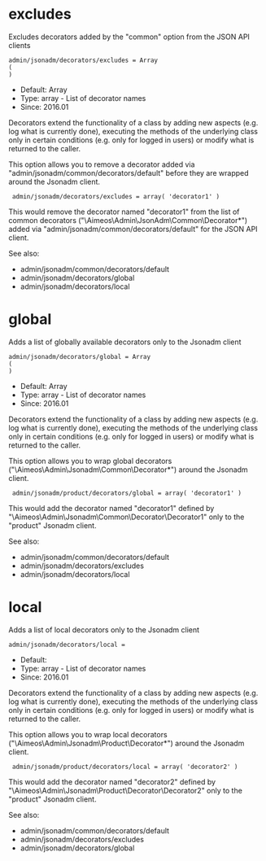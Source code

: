 
# excludes

Excludes decorators added by the "common" option from the JSON API clients

```
admin/jsonadm/decorators/excludes = Array
(
)
```

* Default: Array
* Type: array - List of decorator names
* Since: 2016.01

Decorators extend the functionality of a class by adding new aspects
(e.g. log what is currently done), executing the methods of the underlying
class only in certain conditions (e.g. only for logged in users) or
modify what is returned to the caller.

This option allows you to remove a decorator added via
"admin/jsonadm/common/decorators/default" before they are wrapped
around the Jsonadm client.

```
 admin/jsonadm/decorators/excludes = array( 'decorator1' )
```

This would remove the decorator named "decorator1" from the list of
common decorators ("\Aimeos\Admin\JsonAdm\Common\Decorator\*") added via
"admin/jsonadm/common/decorators/default" for the JSON API client.

See also:

* admin/jsonadm/common/decorators/default
* admin/jsonadm/decorators/global
* admin/jsonadm/decorators/local

# global

Adds a list of globally available decorators only to the Jsonadm client

```
admin/jsonadm/decorators/global = Array
(
)
```

* Default: Array
* Type: array - List of decorator names
* Since: 2016.01

Decorators extend the functionality of a class by adding new aspects
(e.g. log what is currently done), executing the methods of the underlying
class only in certain conditions (e.g. only for logged in users) or
modify what is returned to the caller.

This option allows you to wrap global decorators
("\Aimeos\Admin\Jsonadm\Common\Decorator\*") around the Jsonadm
client.

```
 admin/jsonadm/product/decorators/global = array( 'decorator1' )
```

This would add the decorator named "decorator1" defined by
"\Aimeos\Admin\Jsonadm\Common\Decorator\Decorator1" only to the
"product" Jsonadm client.

See also:

* admin/jsonadm/common/decorators/default
* admin/jsonadm/decorators/excludes
* admin/jsonadm/decorators/local

# local

Adds a list of local decorators only to the Jsonadm client

```
admin/jsonadm/decorators/local = 
```

* Default: 
* Type: array - List of decorator names
* Since: 2016.01

Decorators extend the functionality of a class by adding new aspects
(e.g. log what is currently done), executing the methods of the underlying
class only in certain conditions (e.g. only for logged in users) or
modify what is returned to the caller.

This option allows you to wrap local decorators
("\Aimeos\Admin\Jsonadm\Product\Decorator\*") around the Jsonadm
client.

```
 admin/jsonadm/product/decorators/local = array( 'decorator2' )
```

This would add the decorator named "decorator2" defined by
"\Aimeos\Admin\Jsonadm\Product\Decorator\Decorator2" only to the
"product" Jsonadm client.

See also:

* admin/jsonadm/common/decorators/default
* admin/jsonadm/decorators/excludes
* admin/jsonadm/decorators/global